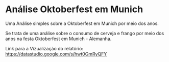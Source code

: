 # Análise Oktoberfest em Munich
Uma Análise simples sobre a Oktoberfest em Munich por meio dos anos.

Se trata de uma análise sobre o consumo de cerveja e frango por meio dos anos na festa Oktoberfest em Munich - Alemanha.

 
Link para a Vizualização do relatório: https://datastudio.google.com/s/hwt0GmRyQFY
